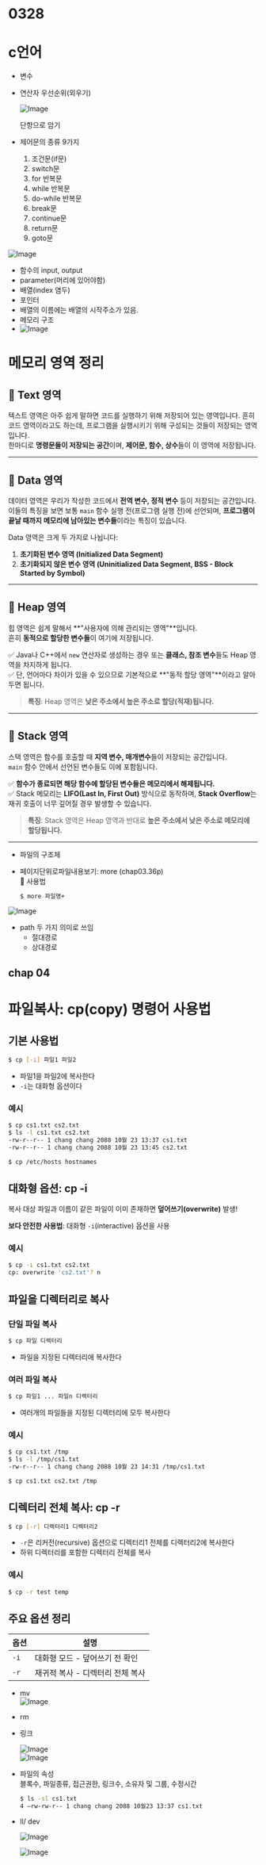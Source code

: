 # 0328

# c언어
- 변수
- 연산자 우선순위(외우기)
 
  ![Image](https://github.com/user-attachments/assets/5ceca42c-7d47-4b35-8bbc-c226a4236c37)
  
  단항으로 암기
- 제어문의 종류 9가지  
  1. 조건문(if문)
  2. switch문
  3. for 반복문
  4. while 반복문
  5. do-while 반복문
  6. break문
  7. continue문
  8. return문
  9. goto문

![Image](https://github.com/user-attachments/assets/dc5b66d9-86d4-4e7a-abea-97c0a2771f02)

- 함수의 input, output
- parameter(머리에 있어야함)
- 배열(index 염두)
- 포인터
- 배열의 이름에는 배열의 시작주소가 있음.
- 메모리 구조
- 
  ![Image](https://github.com/user-attachments/assets/6da82329-dfe1-42d4-9556-9503c2e93cae)

# 메모리 영역 정리

## 📌 Text 영역
텍스트 영역은 아주 쉽게 말하면 코드를 실행하기 위해 저장되어 있는 영역입니다. 흔히 코드 영역이라고도 하는데, 프로그램을 실행시키기 위해 구성되는 것들이 저장되는 영역입니다.  
한마디로 **명령문들이 저장되는 공간**이며, **제어문, 함수, 상수**들이 이 영역에 저장됩니다.

---

## 📌 Data 영역
데이터 영역은 우리가 작성한 코드에서 **전역 변수, 정적 변수** 등이 저장되는 공간입니다.  
이들의 특징을 보면 보통 `main` 함수 실행 전(프로그램 실행 전)에 선언되며, **프로그램이 끝날 때까지 메모리에 남아있는 변수들**이라는 특징이 있습니다.

Data 영역은 크게 두 가지로 나뉩니다:
1. **초기화된 변수 영역 (Initialized Data Segment)**
2. **초기화되지 않은 변수 영역 (Uninitialized Data Segment, BSS - Block Started by Symbol)**

---

## 📌 Heap 영역
힙 영역은 쉽게 말해서 **"사용자에 의해 관리되는 영역"**입니다.  
흔히 **동적으로 할당한 변수들**이 여기에 저장됩니다.

✅ Java나 C++에서 `new` 연산자로 생성하는 경우 또는 **클래스, 참조 변수**들도 Heap 영역을 차지하게 됩니다.  
✅ 단, 언어마다 차이가 있을 수 있으므로 기본적으로 **"동적 할당 영역"**이라고 알아두면 됩니다.

> **특징**: Heap 영역은 **낮은 주소에서 높은 주소로 할당(적재)됩니다.**

---

## 📌 Stack 영역
스택 영역은 함수를 호출할 때 **지역 변수, 매개변수**들이 저장되는 공간입니다.  
`main` 함수 안에서 선언된 변수들도 이에 포함됩니다.  

✅ **함수가 종료되면 해당 함수에 할당된 변수들은 메모리에서 해제됩니다.**  
✅ Stack 메모리는 **LIFO(Last In, First Out)** 방식으로 동작하며, **Stack Overflow**는 재귀 호출이 너무 깊어질 경우 발생할 수 있습니다.

> **특징**: Stack 영역은 Heap 영역과 반대로 **높은 주소에서 낮은 주소로 메모리에 할당됩니다.**

---

- 파일의 구조체

- 페이지단위로파일내용보기: more (chap03.36p)  
  📌 사용법  
  ```bash
  $ more 파일명+
  ```
![Image](https://github.com/user-attachments/assets/5b84f1b8-620c-435d-867b-bafd40cb9b5c)

- path 두 가지 의미로 쓰임  
  - 절대경로  
  - 상대경로  

## chap 04

# 파일복사: cp(copy) 명령어 사용법

## 기본 사용법
```bash
$ cp [-i] 파일1 파일2
```
- 파일1을 파일2에 복사한다
- `-i`는 대화형 옵션이다

### 예시
```bash
$ cp cs1.txt cs2.txt
$ ls -l cs1.txt cs2.txt
-rw-r--r-- 1 chang chang 2088 10월 23 13:37 cs1.txt
-rw-r--r-- 1 chang chang 2088 10월 23 13:45 cs2.txt

$ cp /etc/hosts hostnames
```

## 대화형 옵션: cp -i

복사 대상 파일과 이름이 같은 파일이 이미 존재하면 **덮어쓰기(overwrite)** 발생!

**보다 안전한 사용법**: 대화형 `-i`(interactive) 옵션을 사용

### 예시
```bash
$ cp -i cs1.txt cs2.txt
cp: overwrite 'cs2.txt'? n
```

## 파일을 디렉터리로 복사

### 단일 파일 복사
```bash
$ cp 파일 디렉터리
```
- 파일을 지정된 디렉터리에 복사한다

### 여러 파일 복사
```bash
$ cp 파일1 ... 파일n 디렉터리
```
- 여러개의 파일들을 지정된 디렉터리에 모두 복사한다

### 예시
```bash
$ cp cs1.txt /tmp
$ ls -l /tmp/cs1.txt
-rw-r--r-- 1 chang chang 2088 10월 23 14:31 /tmp/cs1.txt

$ cp cs1.txt cs2.txt /tmp
```

## 디렉터리 전체 복사: cp -r

```bash
$ cp [-r] 디렉터리1 디렉터리2
```
- `-r`은 리커전(recursive) 옵션으로 디렉터리1 전체를 디렉터리2에 복사한다
- 하위 디렉터리를 포함한 디렉터리 전체를 복사

### 예시
```bash
$ cp -r test temp
```

## 주요 옵션 정리

| 옵션 | 설명 |
|------|------|
| `-i` | 대화형 모드 - 덮어쓰기 전 확인 |
| `-r` | 재귀적 복사 - 디렉터리 전체 복사 |

  
- mv  
  ![Image](https://github.com/user-attachments/assets/957fff7e-8c8b-4ced-8721-44df29560a20)

- rm
- 링크
 
  ![Image](https://github.com/user-attachments/assets/0027d1be-fa95-404f-a3de-e1ea95da8f4d)  
  ![Image](https://github.com/user-attachments/assets/19ee0cea-1600-4f0b-a997-4f2d3bfd7a87)

- 파일의 속성  
  블록수, 파일종류, 접근권한, 링크수, 소유자 및 그룹, 수정시간  
  ```bash
  $ ls -sl cs1.txt
  4 –rw-rw-r-- 1 chang chang 2088 10월23 13:37 cs1.txt
  ```

- ll/ dev

  ![Image](https://github.com/user-attachments/assets/51f3e349-8fd1-4b8a-8862-cf59453c6d3d)

  ![Image](https://github.com/user-attachments/assets/346c1374-f7c1-43a9-84cf-4bac9c21386f)
  

